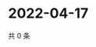 # 2022-04-17

共 0 条

<!-- BEGIN WEIBO -->
<!-- 最后更新时间 Sun Apr 17 2022 19:13:08 GMT+0800 (China Standard Time) -->

<!-- END WEIBO -->

